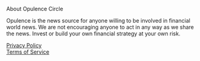  About Opulence Circle

Opulence is the news source for anyone willing to be involved in financial world news.
We are not encouraging anyone to act in any way as we share the news.
Invest or build your own financial strategy at your own risk.

<a href="https://opulencecircle.online/privacy" rel="external nofollow noopener" target="_blank">Privacy Policy</a>
<br>
<a href="https://opulencecircle.online/terms" rel="external nofollow noopener" target="_blank">Terms of Service</a>
